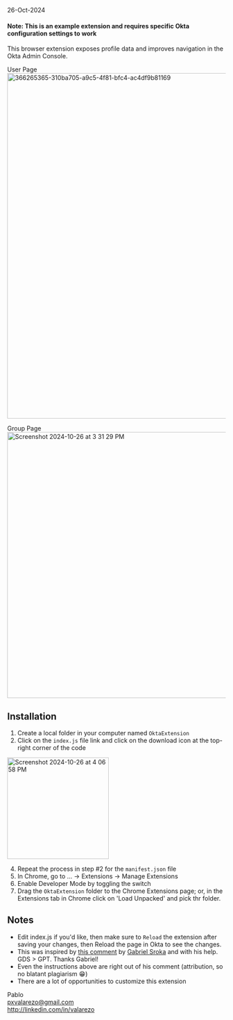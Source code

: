 26-Oct-2024

#### Note: This is an example extension and requires specific Okta configuration settings to work

This browser extension exposes profile data and improves navigation in the Okta Admin Console.

User Page<BR>
<img width="796" alt="366265365-310ba705-a9c5-4f81-bfc4-ac4df9b81169" src="https://github.com/user-attachments/assets/36125fe5-e7e8-4299-87ea-0a5852a00845">

Group Page<BR>
<img width="613" alt="Screenshot 2024-10-26 at 3 31 29 PM" src="https://github.com/user-attachments/assets/b0748da1-9d85-4d4c-83b5-080d5889dfbd">


## Installation

1. Create a local folder in your computer named `OktaExtension`
2. Click on the `index.js` file link and click on the download icon at the top-right corner of the code
<img width="234" alt="Screenshot 2024-10-26 at 4 06 58 PM" src="https://github.com/user-attachments/assets/6b9b4f46-1351-4576-a1fc-cfe4c720e420">


4. Repeat the process in step #2 for the `manifest.json` file
5. In Chrome, go to ... -> Extensions -> Manage Extensions
6. Enable Developer Mode by toggling the switch
7. Drag the `OktaExtension` folder to the Chrome Extensions page; or, in the Extensions tab in Chrome click on 'Load Unpacked' and pick thr folder.

## Notes
- Edit index.js if you'd like, then make sure to `Reload` the extension after saving your changes, then Reload the page in Okta to see the changes.
- This was inspired by [this comment](https://macadmins.slack.com/archives/C0LFP9CP6/p1723742530475079) by [Gabriel Sroka](https://github.com/gabrielsroka) and with his help. GDS > GPT. Thanks Gabriel!
- Even the instructions above are right out of his comment (attribution, so no blatant plagiarism 😁)
- There are a lot of opportunities to customize this extension

Pablo  
pxvalarezo@gmail.com  
http://linkedin.com/in/valarezo
